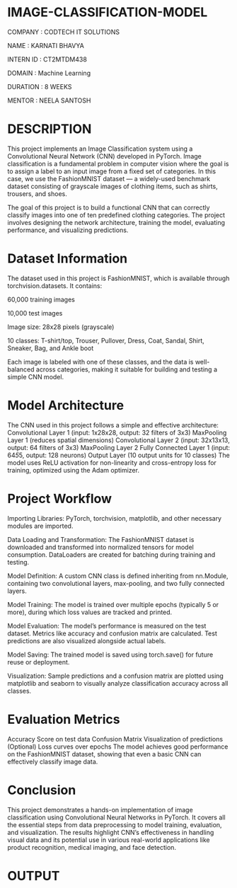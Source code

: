 # IMAGE-CLASSIFICATION-MODEL
COMPANY : CODTECH IT SOLUTIONS

NAME : KARNATI BHAVYA

INTERN ID : CT2MTDM438

DOMAIN : Machine Learning

DURATION : 8 WEEKS

MENTOR : NEELA SANTOSH
# DESCRIPTION
This project implements an Image Classification system using a Convolutional Neural Network (CNN) developed in PyTorch. Image classification is a fundamental problem in computer vision where the goal is to assign a label to an input image from a fixed set of categories. In this case, we use the FashionMNIST dataset — a widely-used benchmark dataset consisting of grayscale images of clothing items, such as shirts, trousers, and shoes.

The goal of this project is to build a functional CNN that can correctly classify images into one of ten predefined clothing categories. The project involves designing the network architecture, training the model, evaluating performance, and visualizing predictions.

# Dataset Information
The dataset used in this project is FashionMNIST, which is available through torchvision.datasets. It contains:

60,000 training images

10,000 test images

Image size: 28x28 pixels (grayscale)

10 classes: T-shirt/top, Trouser, Pullover, Dress, Coat, Sandal, Shirt, Sneaker, Bag, and Ankle boot

Each image is labeled with one of these classes, and the data is well-balanced across categories, making it suitable for building and testing a simple CNN model.

# Model Architecture
The CNN used in this project follows a simple and effective architecture:
Convolutional Layer 1 (input: 1x28x28, output: 32 filters of 3x3)
MaxPooling Layer 1 (reduces spatial dimensions)
Convolutional Layer 2 (input: 32x13x13, output: 64 filters of 3x3)
MaxPooling Layer 2
Fully Connected Layer 1 (input: 64*5*5, output: 128 neurons)
Output Layer (10 output units for 10 classes)
The model uses ReLU activation for non-linearity and cross-entropy loss for training, optimized using the Adam optimizer.

# Project Workflow
Importing Libraries:
PyTorch, torchvision, matplotlib, and other necessary modules are imported.

Data Loading and Transformation:
The FashionMNIST dataset is downloaded and transformed into normalized tensors for model consumption. DataLoaders are created for batching during training and testing.

Model Definition:
A custom CNN class is defined inheriting from nn.Module, containing two convolutional layers, max-pooling, and two fully connected layers.

Model Training:
The model is trained over multiple epochs (typically 5 or more), during which loss values are tracked and printed.

Model Evaluation:
The model’s performance is measured on the test dataset. Metrics like accuracy and confusion matrix are calculated. Test predictions are also visualized alongside actual labels.

Model Saving:
The trained model is saved using torch.save() for future reuse or deployment.

Visualization:
Sample predictions and a confusion matrix are plotted using matplotlib and seaborn to visually analyze classification accuracy across all classes.

# Evaluation Metrics
Accuracy Score on test data
Confusion Matrix
Visualization of predictions
(Optional) Loss curves over epochs
The model achieves good performance on the FashionMNIST dataset, showing that even a basic CNN can effectively classify image data.

# Conclusion
This project demonstrates a hands-on implementation of image classification using Convolutional Neural Networks in PyTorch. It covers all the essential steps from data preprocessing to model training, evaluation, and visualization. The results highlight CNN’s effectiveness in handling visual data and its potential use in various real-world applications like product recognition, medical imaging, and face detection.

# OUTPUT
